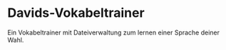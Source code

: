 # Davids-Vokabeltrainer
Ein Vokabeltrainer mit Dateiverwaltung zum lernen einer Sprache deiner Wahl.

